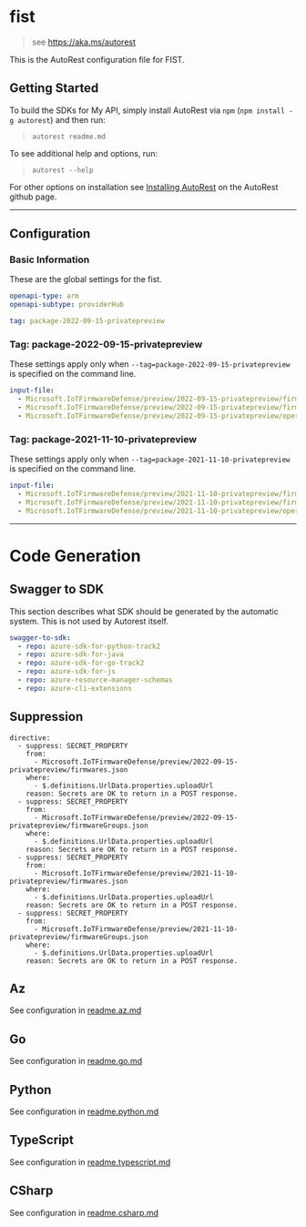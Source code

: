 # fist

> see https://aka.ms/autorest

This is the AutoRest configuration file for FIST.

## Getting Started

To build the SDKs for My API, simply install AutoRest via `npm` (`npm install -g autorest`) and then run:

> `autorest readme.md`

To see additional help and options, run:

> `autorest --help`

For other options on installation see [Installing AutoRest](https://aka.ms/autorest/install) on the AutoRest github page.

---

## Configuration

### Basic Information

These are the global settings for the fist.

```yaml
openapi-type: arm
openapi-subtype: providerHub

tag: package-2022-09-15-privatepreview
```

### Tag: package-2022-09-15-privatepreview

These settings apply only when `--tag=package-2022-09-15-privatepreview` is specified on the command line.

```yaml $(tag) == 'package-2022-09-15-privatepreview'
input-file:
  - Microsoft.IoTFirmwareDefense/preview/2022-09-15-privatepreview/firmwareGroups.json
  - Microsoft.IoTFirmwareDefense/preview/2022-09-15-privatepreview/firmwares.json
  - Microsoft.IoTFirmwareDefense/preview/2022-09-15-privatepreview/operations.json
```

### Tag: package-2021-11-10-privatepreview

These settings apply only when `--tag=package-2021-11-10-privatepreview` is specified on the command line.

```yaml $(tag) == 'package-2021-11-10-privatepreview'
input-file:
  - Microsoft.IoTFirmwareDefense/preview/2021-11-10-privatepreview/firmwareGroups.json
  - Microsoft.IoTFirmwareDefense/preview/2021-11-10-privatepreview/firmwares.json
  - Microsoft.IoTFirmwareDefense/preview/2021-11-10-privatepreview/operations.json
```

---

# Code Generation

## Swagger to SDK

This section describes what SDK should be generated by the automatic system.
This is not used by Autorest itself.

```yaml $(swagger-to-sdk)
swagger-to-sdk:
  - repo: azure-sdk-for-python-track2
  - repo: azure-sdk-for-java
  - repo: azure-sdk-for-go-track2
  - repo: azure-sdk-for-js
  - repo: azure-resource-manager-schemas
  - repo: azure-cli-extensions
```

## Suppression
```
directive:
  - suppress: SECRET_PROPERTY
    from:
      - Microsoft.IoTFirmwareDefense/preview/2022-09-15-privatepreview/firmwares.json
    where:
      - $.definitions.UrlData.properties.uploadUrl
    reason: Secrets are OK to return in a POST response.
  - suppress: SECRET_PROPERTY
    from:
      - Microsoft.IoTFirmwareDefense/preview/2022-09-15-privatepreview/firmwareGroups.json
    where:
      - $.definitions.UrlData.properties.uploadUrl
    reason: Secrets are OK to return in a POST response.
  - suppress: SECRET_PROPERTY
    from:
      - Microsoft.IoTFirmwareDefense/preview/2021-11-10-privatepreview/firmwares.json
    where:
      - $.definitions.UrlData.properties.uploadUrl
    reason: Secrets are OK to return in a POST response.
  - suppress: SECRET_PROPERTY
    from:
      - Microsoft.IoTFirmwareDefense/preview/2021-11-10-privatepreview/firmwareGroups.json
    where:
      - $.definitions.UrlData.properties.uploadUrl
    reason: Secrets are OK to return in a POST response.
```

## Az

See configuration in [readme.az.md](./readme.az.md)

## Go

See configuration in [readme.go.md](./readme.go.md)

## Python

See configuration in [readme.python.md](./readme.python.md)

## TypeScript

See configuration in [readme.typescript.md](./readme.typescript.md)

## CSharp

See configuration in [readme.csharp.md](./readme.csharp.md)
